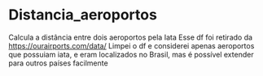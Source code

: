 # Distancia_aeroportos
Calcula a distância entre dois aeroportos pela Iata
Esse df foi retirado da https://ourairports.com/data/
Limpei o df e considerei apenas aeroportos que possuiam iata, e eram localizados no Brasil, mas é possível extender para outros países facilmente
